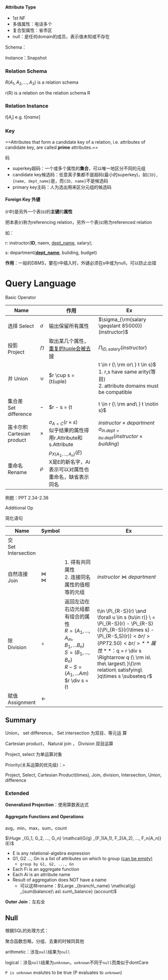 #### Attribute Type

* 1st NF
* 多值属性：电话多个
* 复合型属性：省市区
* null：是任何domain的成员，表示值未知或不存在



Schema：

Instance：Snapshot



### Relation Schema

$R(A_1, A_2, ..., A_3)$ is a relation schema

r(R) is a relation on the relation schema R

### Relation Instance

$t[A_i]$ e.g. $t[name]$

### Key

==Attributes that form a candidate key of a relation, i.e. attributes of candidate key, are called **prime** attributes.==

码

* superkey超码：一个或多个属性的**集合**，可以唯一地区分不同的元组
* candidate key候选码：任意真子集都不是超码(最小的superkey)，如`{ID}, {name, dept_name}`是，而`{ID, name}`不是候选码
* primary key主码：人为选出用来区分元组的候选码

#### Foreign Key 外键

(r中)是另外一个表(s)的**主键**的**属性**

把本表(r)称为referencing relation，另外一个表(s)称为referenced relation

如：

r: instructor(**ID**, naem, <u>dept_name</u>, salary);

s: department(**<u>dept_name</u>**, buliding, budget)

**作用**：一般的DBMS，要在r中插入时，外键必须在s中或为null，可以防止出错



# Query Language

Basic Operator

| Name                            |          | 作用                                                         | Ex                                                           |
| ------------------------------- | -------- | ------------------------------------------------------------ | ------------------------------------------------------------ |
| 选择 Select                     | $\sigma$ | 输出保留所有属性                                             | $\sigma_{\rm{salary \geqslant 85000}}(instructor)$           |
| 投影 Project                    | $\Pi$    | 取出某几个属性，<u>重复的tuple会被去掉</u>                   | $\Pi_{ID,salary}(instructor)$                                |
| 并 Union                        | $\cup$   | $r \cup s = \{t(uple) | t \in r {\ \rm or\ } t \in s\}$<br />1. r,s have same arity(等目)<br />2. attribute domains must be compatible | $\Pi_{name}(instructor) \cup \Pi_{name}(student)$<br />说明：映射之后已经等目了 |
| 集合差<br />Set difference      | $-$      | $r - s = \{t | t \in r {\ \rm and\ } t \notin s\}$           |                                                              |
| 笛卡尔积<br />Cartesian product | $\times$ | $\sigma_{A=C}(r \times s)$<br />似乎结果的属性得用r.Attribute和s.Attribute | $instructor \times department$<br />$\sigma_{in.dept = bu.dept}(instructor \times building)$ |
| 重命名<br />Rename              | $\rho$   | $\rho_{X(A_1,...,A_n)}(E)$<br />X是E的新名字，Ai表示可以对属性也重命名，缺省表示同名 |                                                              |

例题：PPT 2.34-2.38



Additional Op

简化语句

| Name                     | Symbol                 |                                                              | Ex                            |
| ------------------------ | ---------------------- | ------------------------------------------------------------ | ----------------------------- |
| 交<br />Set Intersection |                        |                                                              |                               |
| 自然连接<br />Join       | $\Join$<br />$\bowtie$ | 1. 得有共同属性<br />2. 连接同名属性的值相等的元组           | $instructor \Join department$ |
| 除<br />Division         | $\div$                 | 返回左边在右边元组都有组合的属性<br />$R=(A_1,...,A_m,B_1,...B_n)$<br />$S=(B_1,...,B_n)$<br />$R-S = (A_1,...Am)$<br />$r \div s = \{t|t\in \Pi_{R-S}(r) \and \forall u \in s (tu\in r)\} \\ = \Pi_{R-S}(r) - \Pi_{R-S}((\Pi_{R-S}(r)\times s) - \Pi_{R-S,S}(r))$<br />(PPT2.50)<br />**属性**：$q = r \div s \Rightarrow q {\ \rm is\ the\ largest\ }\\{\rm relation\ satisfying\ }q\times s \subseteq r$ | 看书/ppt吧                    |
| 赋值<br />Assignment     | $\leftarrow$           |                                                              |                               |



## Summary

Union， set difference， Set intersection 为双目、等元运 算

Cartesian product， Natural join ， Division 双目运算

Project, select 为单运算对象

Priority(关系运算的优先级)：`>`

Project, Select, Cartesian Product(times), Join, division, Intersection, Union, difference



### Extended

**Generalized Projection**：使用算数表达式

#### Aggregate Functions and Operations

avg，min，max，sum，count

$\Huge _{G_1, G_2, ..., G_n} \mathcal{G/g} _{F_1(A_1), F_2(A_2), ..., F_n(A_n)}(E)$

* E is any relational-algebra expression
* G1, G2 …, Gn is a list of attributes on which to group <u>(can be empty)</u>
    * `group by G1, G2, ..., Gn`
* Each Fi is an aggregate function
* Each Ai is an attribute name
* Result of aggregation does NOT have a name
    * 可以这样rename：$\Large _{branch\_name} \mathcal{g} _{sum(balance)\ as\ sum\_balance} (account)$



**Outer Join**：左右全



## Null

根据SQL的处理方式：

聚合函数忽略，分组、去重的时候同其他

arithmetic：涉及`null`结果为`null`

logical：涉及`null`结果为`unknown`，`unknown`不同于`null`而类似于dontCare

`P is unknown` evalutes to be true (P evaluates to `unknown`)

